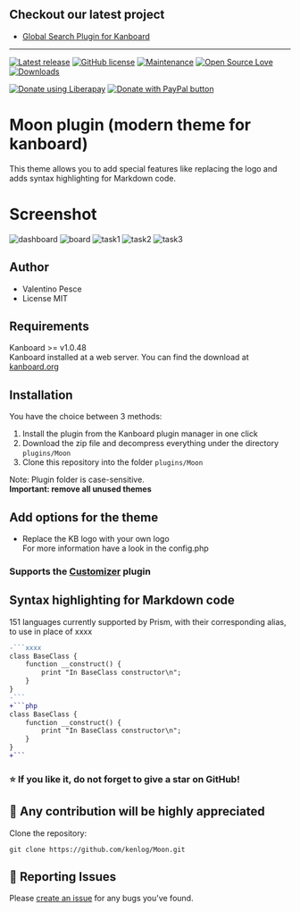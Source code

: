## Checkout our latest project

- [Global Search Plugin for Kanboard](https://github.com/kenlog/global-search-kanboard.git) 
-----------

[![Latest release](https://img.shields.io/github/release/kenlog/Moon.svg)](https://github.com/kenlog/Moon/releases)
[![GitHub license](https://img.shields.io/github/license/Naereen/StrapDown.js.svg)](https://github.com/kenlog/Moon/blob/master/LICENSE)
[![Maintenance](https://img.shields.io/badge/Maintained%3F-yes-green.svg)](https://github.com/kenlog/Moon/graphs/contributors)
[![Open Source Love](https://badges.frapsoft.com/os/v1/open-source.svg?v=103)]()
[![Downloads](https://img.shields.io/github/downloads/kenlog/Moon/total.svg)](https://github.com/kenlog/Moon/releases)

<noscript><a href="https://liberapay.com/kenlog/donate"><img alt="Donate using Liberapay" src="https://liberapay.com/assets/widgets/donate.svg"></a></noscript>
<a href="https://paypal.me/kenlog"><img src="https://www.paypalobjects.com/en_US/i/btn/btn_donate_SM.gif" border="0" name="submit" title="PayPal - The safer, easier way to pay online!" alt="Donate with PayPal button" /></a>

# Moon plugin (modern theme for kanboard)

This theme allows you to add special features like replacing the logo and adds syntax highlighting for Markdown code.

# Screenshot
![dashboard](https://user-images.githubusercontent.com/11728231/47354997-877d4980-d6c0-11e8-9cd5-205d28e04b42.png)
![board](https://user-images.githubusercontent.com/11728231/47355000-89dfa380-d6c0-11e8-80df-41387c603ceb.png)
![task1](https://user-images.githubusercontent.com/11728231/47355004-8ba96700-d6c0-11e8-8f20-9a4f1e3c3038.png)
![task2](https://user-images.githubusercontent.com/11728231/47355009-8cda9400-d6c0-11e8-8b4b-bf1e222c8c89.png)
![task3](https://user-images.githubusercontent.com/11728231/47355014-8ea45780-d6c0-11e8-8293-061ba548783b.png)

Author
------------
- Valentino Pesce
- License MIT

Requirements
------------
Kanboard >= v1.0.48  
Kanboard installed at a web server.
You can find the download at [kanboard.org](https://kanboard.org/)

Installation
------------
You have the choice between 3 methods:

1. Install the plugin from the Kanboard plugin manager in one click
2. Download the zip file and decompress everything under the directory `plugins/Moon`
3. Clone this repository into the folder `plugins/Moon`

Note: Plugin folder is case-sensitive.  
**Important: remove all unused themes**

Add options for the theme
------------
- Replace the KB logo with your own logo  
For more information have a look in the config.php  
### Supports the [Customizer](https://github.com/creecros/Customizer) plugin

Syntax highlighting for Markdown code
------------
151 languages currently supported by Prism, with their corresponding alias, to use in place of xxxx
 
```diff
-```xxxx
class BaseClass {
    function __construct() {
        print "In BaseClass constructor\n";
    }
}
-```
+```php
class BaseClass {
    function __construct() {
        print "In BaseClass constructor\n";
    }
}
+```
```

### :star: If you like it, do not forget to give a star on GitHub!

:construction_worker: Any contribution will be highly appreciated
------------
Clone the repository: 
```console 
git clone https://github.com/kenlog/Moon.git
```
:bug: Reporting Issues
------------
Please [create an issue](https://github.com/kenlog/Moon/issues) for any bugs you've found.
